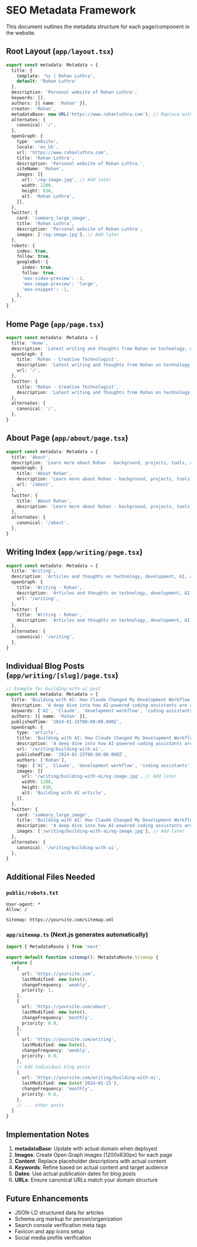 # SEO Metadata Framework

This document outlines the metadata structure for each page/component in the website.

## Root Layout (`app/layout.tsx`)

```typescript
export const metadata: Metadata = {
  title: {
    template: '%s | Rohan Luthra',
    default: 'Rohan Luthra'
  },
  description: 'Personal website of Rohan Luthra',
  keywords: [],
  authors: [{ name: 'Rohan' }],
  creator: 'Rohan',
  metadataBase: new URL('https://www.rohanluthra.com'), // Replace with actual domain
  alternates: {
    canonical: '/',
  },
  openGraph: {
    type: 'website',
    locale: 'en_US',
    url: 'https://www.rohanluthra.com',
    title: 'Rohan Luthra',
    description: 'Personal website of Rohan Luthra.',
    siteName: 'Rohan',
    images: [{
      url: '/og-image.jpg', // Add later
      width: 1200,
      height: 630,
      alt: 'Rohan Luthra',
    }],
  },
  twitter: {
    card: 'summary_large_image',
    title: 'Rohan Luthra',
    description: 'Personal website of Rohan Luthra',
    images: ['/og-image.jpg'], // Add later
  },
  robots: {
    index: true,
    follow: true,
    googleBot: {
      index: true,
      follow: true,
      'max-video-preview': -1,
      'max-image-preview': 'large',
      'max-snippet': -1,
    },
  },
}
```

## Home Page (`app/page.tsx`)

```typescript
export const metadata: Metadata = {
  title: 'Home',
  description: 'Latest writing and thoughts from Rohan on technology, development, and creative problem-solving.',
  openGraph: {
    title: 'Rohan - Creative Technologist',
    description: 'Latest writing and thoughts from Rohan on technology, development, and creative problem-solving.',
    url: '/',
  },
  twitter: {
    title: 'Rohan - Creative Technologist',
    description: 'Latest writing and thoughts from Rohan on technology, development, and creative problem-solving.',
  },
  alternates: {
    canonical: '/',
  },
}
```

## About Page (`app/about/page.tsx`)

```typescript
export const metadata: Metadata = {
  title: 'About',
  description: 'Learn more about Rohan - background, projects, tools, and what I\'m currently reading.',
  openGraph: {
    title: 'About Rohan',
    description: 'Learn more about Rohan - background, projects, tools, and what I\'m currently reading.',
    url: '/about',
  },
  twitter: {
    title: 'About Rohan',
    description: 'Learn more about Rohan - background, projects, tools, and what I\'m currently reading.',
  },
  alternates: {
    canonical: '/about',
  },
}
```

## Writing Index (`app/writing/page.tsx`)

```typescript
export const metadata: Metadata = {
  title: 'Writing',
  description: 'Articles and thoughts on technology, development, AI, and creative problem-solving.',
  openGraph: {
    title: 'Writing - Rohan',
    description: 'Articles and thoughts on technology, development, AI, and creative problem-solving.',
    url: '/writing',
  },
  twitter: {
    title: 'Writing - Rohan',
    description: 'Articles and thoughts on technology, development, AI, and creative problem-solving.',
  },
  alternates: {
    canonical: '/writing',
  },
}
```

## Individual Blog Posts (`app/writing/[slug]/page.tsx`)

```typescript
// Example for building-with-ai post
export const metadata: Metadata = {
  title: 'Building with AI: How Claude Changed My Development Workflow',
  description: 'A deep dive into how AI-powered coding assistants are revolutionizing the way we build software, from rapid prototyping to complex problem-solving.',
  keywords: ['AI', 'Claude', 'development workflow', 'coding assistants', 'productivity'],
  authors: [{ name: 'Rohan' }],
  publishedTime: '2024-01-15T00:00:00.000Z',
  openGraph: {
    type: 'article',
    title: 'Building with AI: How Claude Changed My Development Workflow',
    description: 'A deep dive into how AI-powered coding assistants are revolutionizing the way we build software, from rapid prototyping to complex problem-solving.',
    url: '/writing/building-with-ai',
    publishedTime: '2024-01-15T00:00:00.000Z',
    authors: ['Rohan'],
    tags: ['AI', 'Claude', 'development workflow', 'coding assistants'],
    images: [{
      url: '/writing/building-with-ai/og-image.jpg', // Add later
      width: 1200,
      height: 630,
      alt: 'Building with AI article',
    }],
  },
  twitter: {
    card: 'summary_large_image',
    title: 'Building with AI: How Claude Changed My Development Workflow',
    description: 'A deep dive into how AI-powered coding assistants are revolutionizing the way we build software.',
    images: ['/writing/building-with-ai/og-image.jpg'], // Add later
  },
  alternates: {
    canonical: '/writing/building-with-ai',
  },
}
```

## Additional Files Needed

### `public/robots.txt`
```
User-agent: *
Allow: /

Sitemap: https://yoursite.com/sitemap.xml
```

### `app/sitemap.ts` (Next.js generates automatically)
```typescript
import { MetadataRoute } from 'next'

export default function sitemap(): MetadataRoute.Sitemap {
  return [
    {
      url: 'https://yoursite.com',
      lastModified: new Date(),
      changeFrequency: 'weekly',
      priority: 1,
    },
    {
      url: 'https://yoursite.com/about',
      lastModified: new Date(),
      changeFrequency: 'monthly',
      priority: 0.8,
    },
    {
      url: 'https://yoursite.com/writing',
      lastModified: new Date(),
      changeFrequency: 'weekly',
      priority: 0.9,
    },
    // Add individual blog posts
    {
      url: 'https://yoursite.com/writing/building-with-ai',
      lastModified: new Date('2024-01-15'),
      changeFrequency: 'monthly',
      priority: 0.6,
    },
    // ... other posts
  ]
}
```

## Implementation Notes

1. **metadataBase**: Update with actual domain when deployed
2. **Images**: Create Open Graph images (1200x630px) for each page
3. **Content**: Replace placeholder descriptions with actual content
4. **Keywords**: Refine based on actual content and target audience
5. **Dates**: Use actual publication dates for blog posts
6. **URLs**: Ensure canonical URLs match your domain structure

## Future Enhancements

- JSON-LD structured data for articles
- Schema.org markup for person/organization
- Search console verification meta tags
- Favicon and app icons setup
- Social media profile verification